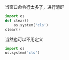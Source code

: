 
当窗口命令行太多了，进行清屏
```python
import os
def clear()
	os.system('cls')
clear()	
```
当然也可以不用定义
```python
import os
os.system('cls')
```
